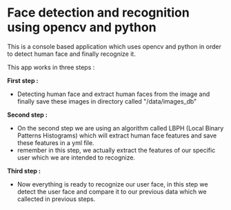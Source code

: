 # Face detection and recognition using opencv and python

This is a console based application which uses opencv and python in order to detect human face and finally recognize it.

This app works in three steps :
  
**First step :**
- Detecting human face and extract human faces from the image and finally save these images in directory called "/data/images_db"
    
**Second step :**
 - On the second step we are using an algorithm called LBPH (Local Binary Patterns Histograms) which will extract human face features and save these features in a yml file.
 - remember in this step, we actually extract the features of our specific user which we are intended to recognize.
    
**Third step :**
 - Now everything is ready to recognize our user face, in this step we detect the user face and compare it to our previous data which we callected in previous steps.

